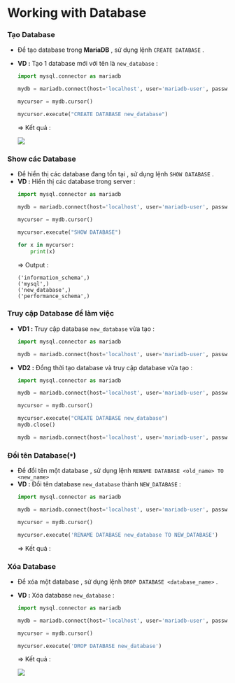 # Working with Database
### **Tạo Database**
- Để tạo database trong **MariaDB** , sử dụng lệnh `CREATE DATABASE` .
- **VD :** Tạo 1 database mới với tên là `new_database` :
    ```py
    import mysql.connector as mariadb

    mydb = mariadb.connect(host='localhost', user='mariadb-user', password='P@ssw0rd')

    mycursor = mydb.cursor()

    mycursor.execute("CREATE DATABASE new_database")
    ```
    => Kết quả :
    
    <img src=https://i.imgur.com/e7YjAQQ.png>

### **Show các Database**
- Để hiển thị các database đang tồn tại , sử dụng lệnh `SHOW DATABASE` .
- **VD :** Hiển thị các database trong server :
    ```py
    import mysql.connector as mariadb

    mydb = mariadb.connect(host='localhost', user='mariadb-user', password='P@ssw0rd')

    mycursor = mydb.cursor()

    mycursor.execute("SHOW DATABASE")

    for x in mycursor:
        print(x)
    ```
    => Output :
    ```
    ('information_schema',)
    ('mysql',)
    ('new_database',)
    ('performance_schema',)
    ```
### **Truy cập Database để làm việc**
- **VD1 :** Truy cập database `new_database` vừa tạo :
    ```py
    import mysql.connector as mariadb

    mydb = mariadb.connect(host='localhost', user='mariadb-user', password='P@ssw0rd', database='new_database')
    ```
- **VD2 :** Đồng thời tạo database và truy cập database vừa tạo :
    ```py
    import mysql.connector as mariadb

    mydb = mariadb.connect(host='localhost', user='mariadb-user', password='P@ssw0rd')

    mycursor = mydb.cursor()

    mycursor.execute("CREATE DATABASE new_database")
    mydb.close()

    mydb = mariadb.connect(host='localhost', user='mariadb-user', password='P@ssw0rd', database='new_database')
    ```
### **Đổi tên Database**(`*`)
- Để đổi tên một database , sử dụng lệnh `RENAME DATABASE <old_name> TO <new_name>`
- **VD :** Đổi tên database `new_database` thành `NEW_DATABASE` :
    ```py
    import mysql.connector as mariadb

    mydb = mariadb.connect(host='localhost', user='mariadb-user', password='P@ssw0rd')

    mycursor = mydb.cursor()

    mycursor.execute('RENAME DATABASE new_database TO NEW_DATABASE')
    ```
    => Kết quả :
### **Xóa Database**
- Để xóa một database , sử dụng lệnh `DROP DATABASE <database_name>` .
- **VD :** Xóa database `new_database` :
    ```py
    import mysql.connector as mariadb

    mydb = mariadb.connect(host='localhost', user='mariadb-user', password='P@ssw0rd')

    mycursor = mydb.cursor()

    mycursor.execute('DROP DATABASE new_database')
    ```
    => Kết quả :

    <img src=https://i.imgur.com/kMA9dcU.png>

